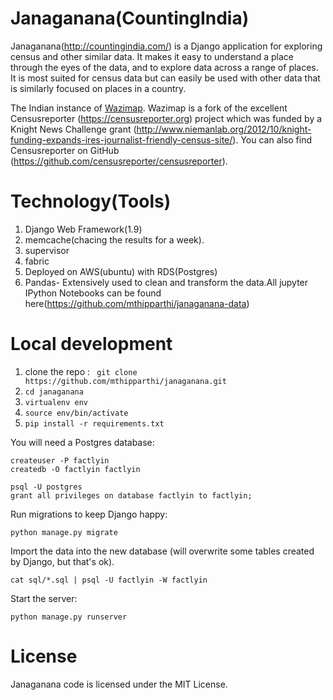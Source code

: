 # Janaganana(CountingIndia)

Janaganana(http://countingindia.com/) is a Django application for exploring census and other similar data. It makes it easy to understand a place through the eyes of the data, and to explore data across a range of places. It is most suited for census data but can easily be used with other data that is similarly focused on places in a country.

The Indian instance of [Wazimap](https://github.com/Code4SA/wazimap). Wazimap is a fork of the excellent Censusreporter (https://censusreporter.org) project which was funded by a
Knight News Challenge grant (http://www.niemanlab.org/2012/10/knight-funding-expands-ires-journalist-friendly-census-site/).
You can also find Censusreporter on GitHub (https://github.com/censusreporter/censusreporter).

# Technology(Tools)

1. Django Web Framework(1.9)
2. memcache(chacing the results for a week).
3. supervisor
4. fabric
5. Deployed on AWS(ubuntu) with RDS(Postgres)
6. Pandas- Extensively used to clean and transform the data.All jupyter IPython Notebooks can be found here(https://github.com/mthipparthi/janaganana-data)


# Local development

1. clone the repo : `` git clone https://github.com/mthipparthi/janaganana.git``
2. ``cd janaganana``
3. ``virtualenv env``
4. ``source env/bin/activate``
3. ``pip install -r requirements.txt``

You will need a Postgres database:


```
createuser -P factlyin
createdb -O factlyin factlyin

psql -U postgres
grant all privileges on database factlyin to factlyin;
```

Run migrations to keep Django happy:
```
python manage.py migrate
```

Import the data into the new database (will overwrite some tables created by Django, but that's ok).
```
cat sql/*.sql | psql -U factlyin -W factlyin
```

Start the server:
```
python manage.py runserver
```


# License

Janaganana code is licensed under the MIT License.
